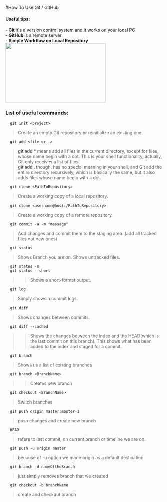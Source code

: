 #How To Use Git / GitHub

<h4>Useful tips: </h4>
-<b> Git </b> it's a version control system and it works on your local PC <br>
-<b> GitHub </b> is a remote server. <br>
-<b> Simple Workflow on Local Repository </b> <br>

<img src="http://newtfire.org/dh/git_shell/gitWorkflow.jpg" width="320" height="188" />

<b><h3>List of useful commands:</h3></b>

```
  git init <project>
```

> Create an empty Git repository or reinitialize an existing one.

```
  git add <file or .>
```

> <b> git add * </b> means add all files in the current directory, except for files, whose name begin with a dot. This is your shell 
> functionality, actually, Git only receives a list of files. <br>
> <b> git add . </b> though, has no special meaning in your shell, and Git add the entire directory recursively, which is basically the 
> same, but it also adds files whose name begin with a dot.

```
  git clone <PathToRepository>
```

> Create a working copy of a local repository.

```
  git clone <username@host:/PathToRepository>
```

> Create a working copy of a remote repository.

```
  git commit -a -m "message"
```
> Add changes and commit them to the staging area. (add all tracked files not new ones)

```
  git status
```
> Shows Branch you are on. Shows untracked files. <br>
```
  git status -s
  git status --short
``` 
>> Shows a short-format output.

```
  git log
```
> Simply shows a commit logs.

```
  git diff
```
> Shows changes between commits. <br>
```
  git diff --cached
```
>> Shows the changes between the index and the HEAD(which is the last commit on this branch).
>> This shows what has been added to the index and staged for a commit.

```
  git branch
```
> Shows us a list of existing branches
```
  git branch <BranchName>
```
>> Creates new branch

```
  git checkout <BranchName>
```
> Switch branches

```
  git push origin master:master-1
```
> push changes and create new branch


```
  HEAD
```
> refers to last commit, on current branch or timeline we are on.

```
  git push -u origin master
```
> because of -u option we made origin as a default destination


``` git
  git branch -d nameOftheBranch
```
> just simply removes branch that we created

```
  git checkout -b branchName
```
> create and checkout branch
